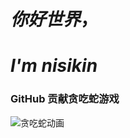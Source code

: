 # ***你好世界*，**

# ***I'm nisikin***


### GitHub 贡献贪吃蛇游戏

![贪吃蛇动画](https://<your-username>.github.io/<repository-name>/snake.svg)
